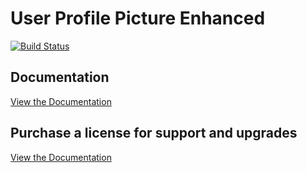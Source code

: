 # User Profile Picture Enhanced

[![Build Status](https://travis-ci.org/ronalfy/user-profile-picture-enhanced.svg?branch=master)](https://travis-ci.org/ronalfy/user-profile-picture-enhanced)

## Documentation

<a href="https://mediaron.com/user-profile-enhanced-documentation/">View the Documentation</a>

## Purchase a license for support and upgrades

<a href="https://mediaron.com/downloads/user-profile-picture-enhanced/">View the Documentation</a>